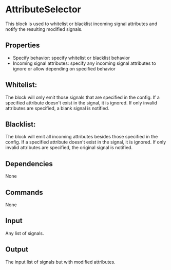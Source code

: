 AttributeSelector
=================

This block is used to whitelist or blacklist incoming signal attributes and notify 
the resulting modified signals.

Properties
--------------
-  Specify behavior: specify whitelist or blacklist behavior
-  Incoming signal attributes: specify any incoming signal attributes to ignore or allow depending on specified behavior


Whitelist:
----------------
The block will only emit those signals that are specified in the config.
If a specified attribute doesn't exist in the signal, it is ignored. 
If only invalid attributes are specified, a blank signal is notified.

Blacklist:
----------------
The block will emit all incoming attributes besides those specified in the
config. If a specified attribute doesn't exist in the signal, it is ignored.
If only invalid attributes are specified, the original signal is notified.


Dependencies
----------------
None

Commands
----------------
None

Input
-------
Any list of signals.

Output
---------
The input list of signals but with modified attributes.
